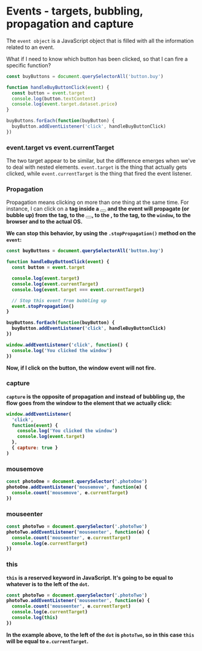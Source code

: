 # Events - targets, bubbling, propagation and capture

The `event object` is a JavaScript object that is filled with all the information related to an event.

What if I need to know which button has been clicked, so that I can fire a specific function?

```js
const buyButtons = document.querySelectorAll('button.buy')

function handleBuyButtonClick(event) {
  const button = event.target
  console.log(button.textContent)
  console.log(event.target.dataset.price)
}

buyButtons.forEach(function(buyButton) {
  buyButton.addEventListener('click', handleBuyButtonClick)
})
```

### event.target vs event.currentTarget

The two target appear to be similar, but the difference emerges when we've to deal with nested elements.
`event.target` is the thing that actually gets clicked, while `event.currentTarget` is the thing that fired the event listener.

### Propagation

Propagation means clicking on more than one thing at the same time.
For instance, I can click on a <strong> tag inside a <button></button> and the event will propagate (or bubble up) from the <strong> tag, to the <button></button>, to the <body>, to the <html> tag, to the `window`, to the browser and to the actual OS.

We can stop this behavior, by using the `.stopPropagation()` method on the `event`:

```js
const buyButtons = document.querySelectorAll('button.buy')

function handleBuyButtonClick(event) {
  const button = event.target

  console.log(event.target)
  console.log(event.currentTarget)
  console.log(event.target === event.currentTarget)

  // Stop this event from bubbling up
  event.stopPropagation()
}

buyButtons.forEach(function(buyButton) {
  buyButton.addEventListener('click', handleBuyButtonClick)
})

window.addEventListener('click', function() {
  console.log('You clicked the window')
})
```

Now, if I click on the button, the window event will not fire.

### capture

`capture` is the opposite of propagation and instead of bubbling up, the flow goes from the window to the element that we actually click:

```js
window.addEventListener(
  'click',
  function(event) {
    console.log('You clicked the window')
    console.log(event.target)
  },
  { capture: true }
)
```

### mousemove

```js
const photoOne = document.querySelector('.photoOne')
photoOne.addEventListener('mousemove', function(e) {
  console.count('mousemove', e.currentTarget)
})
```

### mouseenter

```js
const photoTwo = document.querySelector('.photoTwo')
photoTwo.addEventListener('mouseenter', function(e) {
  console.count('mouseenter', e.currentTarget)
  console.log(e.currentTarget)
})
```

### this

`this` is a reserved keyword in JavaScript.
It's going to be equal to whatever is to the left of the `dot`.

```js
const photoTwo = document.querySelector('.photoTwo')
photoTwo.addEventListener('mouseenter', function(e) {
  console.count('mouseenter', e.currentTarget)
  console.log(e.currentTarget)
  console.log(this)
})
```

In the example above, to the left of the `dot` is `photoTwo`, so in this case `this` will be equal to `e.currentTarget`.
